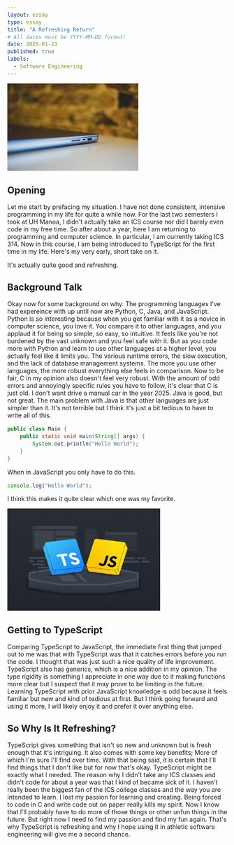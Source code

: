 ```yaml
---
layout: essay
type: essay
title: "A Refreshing Return"
# All dates must be YYYY-MM-DD format!
date: 2025-01-23
published: true
labels:
  - Software Engineering
---
```


<img width="300px" class="rounded float-start pe-4" src="../img/laptop.jpg">

## Opening

Let me start by prefacing my situation. I have not done consistent, intensive programming in my life for quite a while now. For the last two semesters I took at UH Manoa, I didn't actually take an ICS course nor did I barely even code in my free time. So after about a year, here I am returning to programming and computer science. In particular, I am currently taking ICS 314. Now in this course, I am being introduced to TypeScript for the first time in my life. Here's my very early, short take on it. 

It's actually quite good and refreshing.

## Background Talk

Okay now for some background on why. The programming languages I've had expereince with up until now are Python, C, Java, and JavaScript. Python is so interesting because when you get familiar with it as a novice in computer science, you love it.  You compare it to other languages, and you applaud it for being so simple, so easy, so intuitive. It feels like you're not burdened by the vast unknown and you feel safe with it. But as you code more with Python and learn to use other languages at a higher level, you actually feel like it limits you. The various runtime errors, the slow execution, and the lack of database management systems. The more you use other languages, the more robust everything else feels in comparison. Now to be fair, C in my opinion also doesn't feel very robust. With the amount of odd errors and annoyingly specific rules you have to follow, it's clear that C is just old. I don't want drive a manual car in the year 2025. Java is good, but not great. The main problem with Java is that other languages are just simpler than it. It's not terrible but I think it's just a bit tedious to have to write all of this.

```java
public class Main {
    public static void main(String[] args) {
        System.out.println("Hello World");
    }
}
```

When in JavaScript you only have to do this.

```javascript
console.log("Hello World");
```

I think this makes it quite clear which one was my favorite.

<img width="350px" class="rounded float-start pe-4" src="../img/typescript-vs-javascript.jpg">

## Getting to TypeScript

Comparing TypeScript to JavaScript, the immediate first thing that jumped out to me was that with TypeScript was that it catches errors before you run the code. I thought that was just such a nice quality of life improvement. TypeScript also has generics, which is a nice addition in my opinion. The type rigidity is something I appreciate in one way due to it making functions more clear but I suspect that it may prove to be limiting in the future. Learning TypeScript with  prior JavaScript knowledge is odd because it feels familiar but new and kind of tedious at first. But I think going forward and using it more, I will likely enjoy it and prefer it over anything else.

## So Why Is It Refreshing?

TypeScript gives something that isn't so new and unknown but is fresh enough that it's intriguing. It also comes with some key benefits; More of which I'm sure I'll find over time. With that being said, it is certain that I'll find things that I don't like but for now that's okay. TypeScript might be exactly what I needed. The reason why I didn't take any ICS classes and didn't code for about a year was that I kind of became sick of it. I haven't really been the biggest fan of the ICS college classes and the way you are intended to learn. I lost my passion for learning and creating. Being forced to code in C and write code out on paper really kills my spirit. Now I know that I'll probably have to do more of those things or other unfun things in the future. But right now I need to find my passion and find my fun again. That's why TypeScript is refreshing and why I hope using it in athletic software engineering will give me a second chance.
